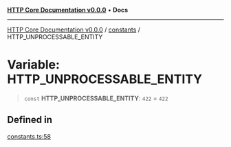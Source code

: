 [**HTTP Core Documentation v0.0.0**](../../README.md) • **Docs**

***

[HTTP Core Documentation v0.0.0](../../modules.md) / [constants](../README.md) / HTTP\_UNPROCESSABLE\_ENTITY

# Variable: HTTP\_UNPROCESSABLE\_ENTITY

> `const` **HTTP\_UNPROCESSABLE\_ENTITY**: `422` = `422`

## Defined in

[constants.ts:58](https://github.com/stonemjs/http-core/blob/3497087dac965583296f5092cd519a9aa0728373/src/constants.ts#L58)

